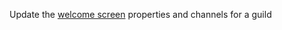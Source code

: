 Update the [welcome screen](https://discord.com/developers/docs/resources/guild#welcome-screen-object) properties and channels for a guild